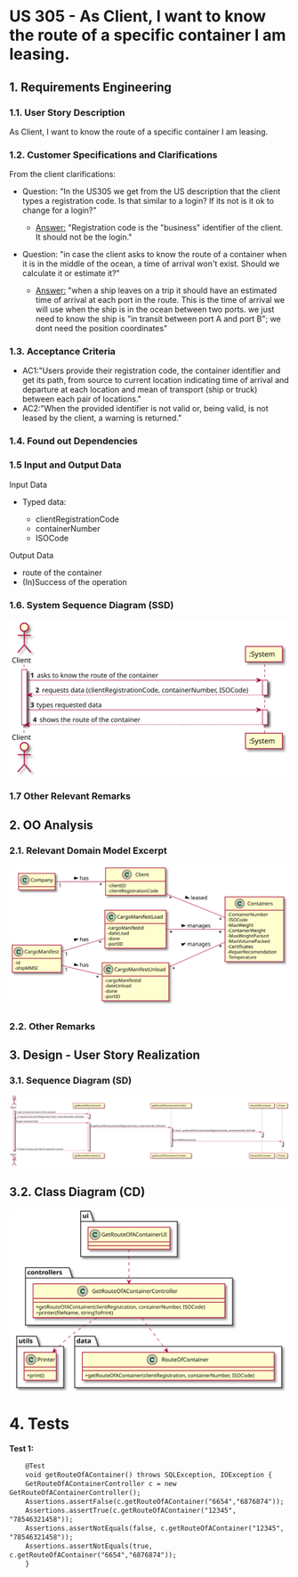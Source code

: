 # US 305 - As Client, I want to know the route of a specific container I am leasing.

## 1. Requirements Engineering

### 1.1. User Story Description

As Client, I want to know the route of a specific container I am leasing.

### 1.2. Customer Specifications and Clarifications


From the client clarifications:

* Question: "In the US305 we get from the US description that the client types a registration code. Is that similar to a login? If its not is it ok to change for a login?"
	* [Answer:](https://moodle.isep.ipp.pt/mod/forum/discuss.php?d=12576) "Registration code is the "business" identifier of the client. It should not be the login."

* Question: "in case the client asks to know the route of a container when it is in the middle of the ocean, a time of arrival won't exist. Should we calculate it or estimate it?"
	* [Answer:](https://moodle.isep.ipp.pt/mod/forum/discuss.php?d=12687) "when a ship leaves on a trip it should have an estimated time of arrival at each port in the route. This is the time of arrival we will use when the ship is in the ocean between two ports. we just need to know the ship is "in transit between port A and port B"; we dont need the position coordinates"
	

### 1.3. Acceptance Criteria


* AC1:"Users provide their registration code, the container identifier and get its path, from source to current location indicating time of arrival and departure at each location and mean of transport (ship or truck) between each pair of locations."
* AC2:"When the provided identifier is not valid or, being valid, is not leased by the client, a warning is returned."

### 1.4. Found out Dependencies


### 1.5 Input and Output Data


Input Data

* Typed data:
  	
	* clientRegistrationCode
	* containerNumber
	* ISOCode

Output Data

* route of the container
* (In)Success of the operation


### 1.6. System Sequence Diagram (SSD)


![US305-SSD](US305_SSD.svg)


### 1.7 Other Relevant Remarks




## 2. OO Analysis

### 2.1. Relevant Domain Model Excerpt

![US305-MD](US305_DM.svg)

### 2.2. Other Remarks




## 3. Design - User Story Realization

### 3.1. Sequence Diagram (SD)


![US305-SD](US305_SD.svg)

## 3.2. Class Diagram (CD)


![US305-CD](US305_CD.svg)

# 4. Tests


**Test 1:** 

		@Test
		void getRouteOfAContainer() throws SQLException, IOException {
        GetRouteOfAContainerController c = new GetRouteOfAContainerController();
        Assertions.assertFalse(c.getRouteOfAContainer("6654","6876874"));
        Assertions.assertTrue(c.getRouteOfAContainer("12345", "78546321458"));
        Assertions.assertNotEquals(false, c.getRouteOfAContainer("12345", "78546321458"));
        Assertions.assertNotEquals(true, c.getRouteOfAContainer("6654","6876874"));
    	}


